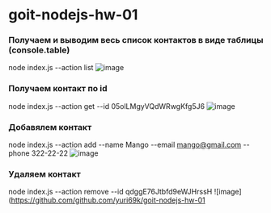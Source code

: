# goit-nodejs-hw-01

### Получаем и выводим весь список контактов в виде таблицы (console.table)

node index.js --action list
![image](https://github.com/github.com/yuri69k/goit-nodejs-hw-01/blob/main/1.png)

### Получаем контакт по id

node index.js --action get --id 05olLMgyVQdWRwgKfg5J6
![image](https://github.com/github.com/yuri69k/goit-nodejs-hw-01/blob/main/2.png)

### Добавялем контакт

node index.js --action add --name Mango --email mango@gmail.com --phone 322-22-22
![image](https://github.com/github.com/yuri69k/goit-nodejs-hw-01/blob/main/3.png)

### Удаляем контакт

node index.js --action remove --id qdggE76Jtbfd9eWJHrssH
![image](https://github.com/github.com/yuri69k/goit-nodejs-hw-01
